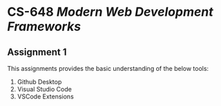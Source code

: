 # CS-648 _Modern Web Development Frameworks_

## Assignment 1

This assignments provides the basic understanding of the below tools:
 1. Github Desktop
 2. Visual Studio Code
 3. VSCode Extensions


 


 
